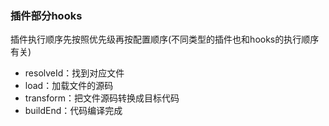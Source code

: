   ### 插件部分hooks
  插件执行顺序先按照优先级再按配置顺序(不同类型的插件也和hooks的执行顺序有关)

- resolveId：找到对应文件
- load：加载文件的源码
- transform：把文件源码转换成目标代码
- buildEnd：代码编译完成